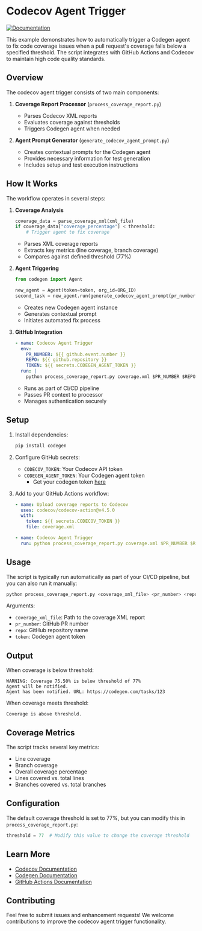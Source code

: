 # Codecov Agent Trigger

[![Documentation](https://img.shields.io/badge/docs-docs.codegen.com-blue)](https://docs.codegen.com)

This example demonstrates how to automatically trigger a Codegen agent to fix code coverage issues when a pull request's coverage falls below a specified threshold. The script integrates with GitHub Actions and Codecov to maintain high code quality standards.

## Overview

The codecov agent trigger consists of two main components:

1. **Coverage Report Processor** (`process_coverage_report.py`)
   - Parses Codecov XML reports
   - Evaluates coverage against thresholds
   - Triggers Codegen agent when needed

2. **Agent Prompt Generator** (`generate_codecov_agent_prompt.py`)
   - Creates contextual prompts for the Codegen agent
   - Provides necessary information for test generation
   - Includes setup and test execution instructions

## How It Works

The workflow operates in several steps:

1. **Coverage Analysis**
   ```python
   coverage_data = parse_coverage_xml(xml_file)
   if coverage_data["coverage_percentage"] < threshold:
       # Trigger agent to fix coverage
   ```
   - Parses XML coverage reports
   - Extracts key metrics (line coverage, branch coverage)
   - Compares against defined threshold (77%)

2. **Agent Triggering**
   ```python
   from codegen import Agent

   new_agent = Agent(token=token, org_id=ORG_ID)
   second_task = new_agent.run(generate_codecov_agent_prompt(pr_number, repo))
   ```
   - Creates new Codegen agent instance
   - Generates contextual prompt
   - Initiates automated fix process

3. **GitHub Integration**
   ```yaml
   - name: Codecov Agent Trigger
     env:
       PR_NUMBER: ${{ github.event.number }}
       REPO: ${{ github.repository }}
       TOKEN: ${{ secrets.CODEGEN_AGENT_TOKEN }}
     run: |
       python process_coverage_report.py coverage.xml $PR_NUMBER $REPO $TOKEN
   ```
   - Runs as part of CI/CD pipeline
   - Passes PR context to processor
   - Manages authentication securely

## Setup

1. Install dependencies:
   ```bash
   pip install codegen
   ```

2. Configure GitHub secrets:
   - `CODECOV_TOKEN`: Your Codecov API token
   - `CODEGEN_AGENT_TOKEN`: Your Codegen agent token
        - Get your codegen token [here](https://www.codegen.sh/token)

3. Add to your GitHub Actions workflow:
   ```yaml
   - name: Upload coverage reports to Codecov
     uses: codecov/codecov-action@v4.5.0
     with:
       token: ${{ secrets.CODECOV_TOKEN }}
       file: coverage.xml

   - name: Codecov Agent Trigger
     run: python process_coverage_report.py coverage.xml $PR_NUMBER $REPO $TOKEN
   ```

## Usage

The script is typically run automatically as part of your CI/CD pipeline, but you can also run it manually:

```bash
python process_coverage_report.py <coverage_xml_file> <pr_number> <repo> <token>
```

Arguments:
- `coverage_xml_file`: Path to the coverage XML report
- `pr_number`: GitHub PR number
- `repo`: GitHub repository name
- `token`: Codegen agent token

## Output

When coverage is below threshold:
```
WARNING: Coverage 75.50% is below threshold of 77%
Agent will be notified.
Agent has been notified. URL: https://codegen.com/tasks/123
```

When coverage meets threshold:
```
Coverage is above threshold.
```

## Coverage Metrics

The script tracks several key metrics:
- Line coverage
- Branch coverage
- Overall coverage percentage
- Lines covered vs. total lines
- Branches covered vs. total branches

## Configuration

The default coverage threshold is set to 77%, but you can modify this in `process_coverage_report.py`:

```python
threshold = 77  # Modify this value to change the coverage threshold
```

## Learn More

- [Codecov Documentation](https://docs.codecov.com)
- [Codegen Documentation](https://docs.codegen.com)
- [GitHub Actions Documentation](https://docs.github.com/en/actions)

## Contributing

Feel free to submit issues and enhancement requests! We welcome contributions to improve the codecov agent trigger functionality. 